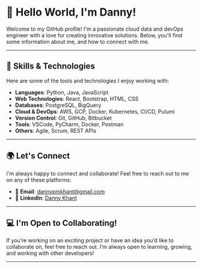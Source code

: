 # 👋 Hello World, I'm Danny!

Welcome to my GitHub profile! I'm a passionate cloud data and devOps engineer with a love for creating innovative solutions. Below, you'll find some information about me, and how to connect with me.

---

## 🔧 Skills & Technologies

Here are some of the tools and technologies I enjoy working with:

- **Languages**: Python, Java, JavaScript
- **Web Technologies**: React, Bootstrap, HTML, CSS
- **Databases**: PostgreSQL, BigQuery
- **Cloud & DevOps**: AWS, GCP, Docker, Kubernetes, CI/CD, Pulumi
- **Version Control**: Git, GitHub, Bitbucket
- **Tools**: VSCode, PyCharm, Docker, Postman
- **Others**: Agile, Scrum, REST APIs

---

## 🌍 Let's Connect

I'm always happy to connect and collaborate! Feel free to reach out to me on any of these platforms:

- 📧 **Email**: [dannypmkhant@gmail.com](mailto:dannypmkhant@gmail.com)
- 💼 **LinkedIn**: [Danny Khant](https://www.linkedin.com/in/dannykhant/)

---

## 💻 I'm Open to Collaborating!

If you’re working on an exciting project or have an idea you’d like to collaborate on, feel free to reach out. I’m always open to learning, growing, and working with other developers!

---

